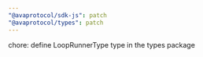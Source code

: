 ```yaml
---
"@avaprotocol/sdk-js": patch
"@avaprotocol/types": patch
---
```


chore: define LoopRunnerType type in the types package

